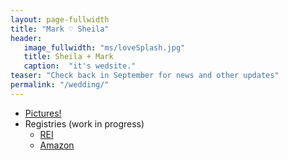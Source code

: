 ```yaml
---
layout: page-fullwidth
title: "Mark ♡ Sheila"
header:
   image_fullwidth: "ms/loveSplash.jpg"
   title: Sheila + Mark
   caption:  "it's wedsite."
teaser: "Check back in September for news and other updates"
permalink: "/wedding/"
---
```


<ul>
  <li><a href="/wedding/gallery">Pictures!</a></li>
  <li>Registries (work in progress)
    <ul>
      <li><a href="https://rei.com">REI</a></li>
      <li><a href="http://www.amazon.com/registry/wedding/18PJAUXQVGHSJ">Amazon</a></li>
    </ul>
  </li>
</ul>

